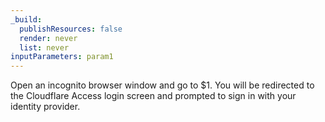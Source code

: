```yaml
---
_build:
  publishResources: false
  render: never
  list: never
inputParameters: param1
---
```


Open an incognito browser window and go to $1. You will be redirected to the Cloudflare Access login screen and prompted to sign in with your identity provider.